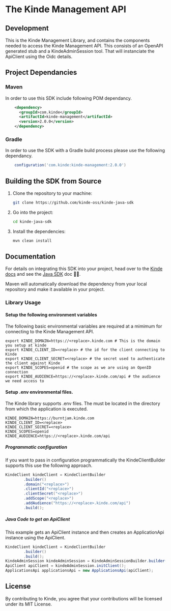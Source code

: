 # The Kinde Management API
## Development

This is the Kinde Management Library, and contains the components needed to access the Kinde Management API. This consists of an OpenAPI generated stub and a KindeAdminSession tool. That will instanciate the ApiClient using the Oidc details.

## Project Dependancies

### Maven
In order to use this SDK include following POM dependancy.
```xml
    <dependency>
      <groupId>com.kinde</groupId>
      <artifactId>kinde-management</artifactId>
      <version>2.0.0</version>
    </dependency>
```
### Gradle
In order to use the SDK with a Gradle build process please use the following dependancy.
```groovy
    configuration('com.kinde:kinde-management:2.0.0')
```

## Building the SDK from Source

1. Clone the repository to your machine:

   ```bash
   git clone https://github.com/kinde-oss/kinde-java-sdk
   ```

2. Go into the project:

   ```bash
   cd kinde-java-sdk
   ```

3. Install the dependencies:

   ```bash
   mvn clean install
   ```

## Documentation

For details on integrating this SDK into your project, head over to the [Kinde docs](https://kinde.com/docs/) and see the [Java SDK](<[link-to-kinde-doc](https://kinde.com/docs/developer-tools/)>) doc 👍🏼.

Maven will automatically download the dependency from your local repository and make it available in your project.

### Library Usage

#### Setup the following environment variables
The following basic environmental variables are required at a mimimum for connecting to the Kinde Management API.
```shell
export KINDE_DOMAIN=https://<replace>.kinde.com # This is the domain you setup at kinde
export KINDE_CLIENT_ID=<replace> # the id for the client connecting to Kinde
export KINDE_CLIENT_SECRET=<replace> # the secret used to authenticate the client against Kinde
export KINDE_SCOPES=openid # the scope as we are using an OpenID connection
export KINDE_AUDIENCE=https://<replace>.kinde.com/api # the audience we need access to
```
#### Setup .env environmental files.
The Kinde library supports .env files. The must be located in the directory from which the application is executed.
```shell
KINDE_DOMAIN=https://burntjam.kinde.com
KINDE_CLIENT_ID=<replace>
KINDE_CLIENT_SECRET=<replace>
KINDE_SCOPES=openid
KINDE_AUDIENCE=https://<replace>.kinde.com/api
```

##### Programmatic configuration
If you want to pass in configuration programmatically the KindeClientBuilder supports this use the following approach.
```java
KindeClient kindeClient = KindeClientBuilder
        .builder()
        .domain("<replace>")
        .clientId("<replace>")
        .clientSecret("<replace>")
        .addScope("<replace>")
        .addAudience("https://<replace>.kinde.com/api")
        .build();
```

##### Java Code to get an ApiClient
This example gets an ApiClient instance and then creates an ApplicationApi instance using the ApiClient.
```java
KindeClient kindeClient = KindeClientBuilder
        .builder()
        .build();
KindeAdminSession kindeAdminSession = KindeAdminSessionBuilder.builder().client(kindeClient).build();
ApiClient apiClient = kindeAdminSession.initClient();
ApplicationsApi applicationsApi = new ApplicationsApi(apiClient);
```

## License

By contributing to Kinde, you agree that your contributions will be licensed under its MIT License.
